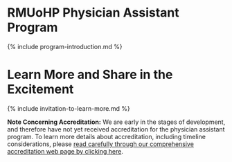 # RMUoHP Physician Assistant Program

{% include program-introduction.md %}

# Learn More and Share in the Excitement

{% include invitation-to-learn-more.md %}

<p class="message">

<strong>Note Concerning Accreditation:</strong>  We are early in the stages of development, and therefore have not yet received accreditation for the physician assistant program. To learn more details about accreditation, including timeline considerations, please <a href="/accreditation">read carefully through our comprehensive accreditation web page by clicking here</a>.

</p>





